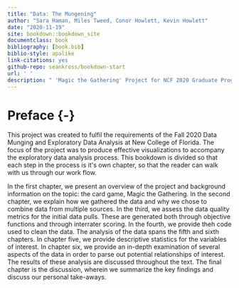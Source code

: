```yaml
--- 
title: "Data: The Mungening"
author: "Sara Haman, Miles Tweed, Conor Howlett, Kevin Howlett"
date: "2020-11-19"
site: bookdown::bookdown_site
documentclass: book
bibliography: [book.bib]
biblio-style: apalike
link-citations: yes
github-repo: seankross/bookdown-start
url: ' '
description: " 'Magic the Gathering' Project for NCF 2020 Graduate Program"
---
```


# Preface {-}

This project was created to fulfil the requirements of the Fall 2020 Data Munging and Exploratory Data Analysis at New College of Florida. The focus of the project was to produce effective visualizations to accompany the exploratory data analysis process. This bookdown is divided so that each step in the process is it's own chapter, so that the reader can walk with us through our work flow. 

In the first chapter, we present an overview of the project and background information on the topic: the card game, Magic the Gathering. In the second chapter, we explain how we gathered the data and why we chose to combine data from multiple sources. In the third, we assess the data quality metrics for the initial data pulls. These are generated both through objective functions and through interrater scoring. In the fourth, we provide theh code used to clean the data. The analysis of the data spans the fifth and sixth chapters. In chapter five, we provide descriptive statistics for the variables of interest. In chapter six, we provide an in-depth examination of several aspects of the data in order to parse out potential relationships of interest.  The results of these analysis are discussed throughout the text. The final chapter is the discussion, wherein we summarize the key findings and discuss our personal take-aways. 
